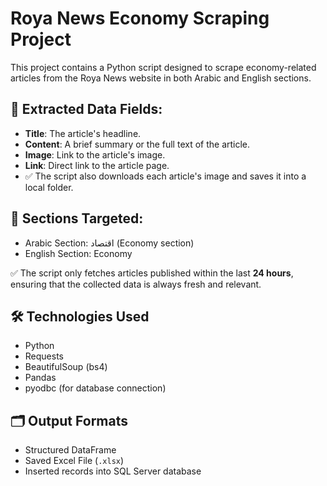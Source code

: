 # Roya News Economy Scraping Project

This project contains a Python script designed to scrape economy-related articles from the Roya News website in both Arabic and English sections.

## 📂 Extracted Data Fields:
- **Title**: The article's headline.
- **Content**: A brief summary or the full text of the article.
- **Image**: Link to the article's image.
- **Link**: Direct link to the article page.
- ✅ The script also downloads each article's image and saves it into a local folder.


## 📄 Sections Targeted:
- Arabic Section: اقتصاد (Economy section)
- English Section: Economy

✅ The script only fetches articles published within the last **24 hours**, ensuring that the collected data is always fresh and relevant.

## 🛠️ Technologies Used
- Python
- Requests
- BeautifulSoup (bs4)
- Pandas
- pyodbc (for database connection)

## 🗂️ Output Formats
- Structured DataFrame
- Saved Excel File (`.xlsx`)
- Inserted records into SQL Server database

